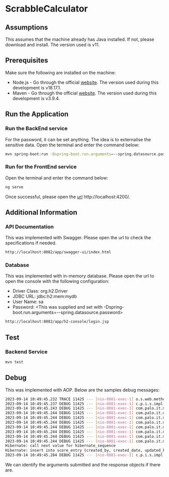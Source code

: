 # ScrabbleCalculator

## Assumptions
This assumes that the machine already has Java installed. If not, please download and install. The version used is v11.
## Prerequisites
Make sure the following are installed on the machine:
* Node.js - Go through the official [website](https://nodejs.org/en/download). The version used during this development is v18.17.1.
* Maven - Go through the official [website](https://maven.apache.org/download.cgi). The version used during this development is v3.9.4.

## Run the Application

### Run the BackEnd service
For the password, it can be set anything. The idea is to externalise the sensitive data. 
Open the terminal and enter the command below:
```bash 
mvn spring-boot:run -Dspring-boot.run.arguments=--spring.datasource.password=password -Dspring-boot.run.profiles=local
```

### Run for the FrontEnd service
Open the terminal and enter the command below:

```bash 
ng serve
```
Once successful, please open the [url](http://localhost:4200/) http://localhost:4200/.

## Additional Information
### API Documentation
This was implemented with Swagger. Please open the url to check the specifications if needed.
```bash 
http://localhost:8082/app/swagger-ui/index.html
```
### Database
This was implemented with in-memory database. Please open the url to open the console with the following configuration:
* Driver Class: org.h2.Driver
* JDBC URL: jdbc:h2:mem:mydb
* User Name: sa
* Password: <This was supplied and set with -Dspring-boot.run.arguments=--spring.datasource.password>


```bash 
http://localhost:8082/app/h2-console/login.jsp
```

## Test
### Backend Service
```bash
mvn test
```

## Debug
This was implemented with AOP.  Below are the samples debug messages:

```bash 
2023-09-14 10:49:45.232 TRACE 11425 --- [nio-8081-exec-1] o.s.web.method.HandlerMethod             : Arguments: [EntryDto(id=null, word=EXCITING, score=18)]
2023-09-14 10:49:45.237 DEBUG 11425 --- [nio-8081-exec-1] c.p.i.s.impl.CalculatorServiceImpl       : Enter : save() with argument[s] : [EntryDto(id=null, word=EXCITING, score=18)]
2023-09-14 10:49:45.243 DEBUG 11425 --- [nio-8081-exec-1] com.palo.it.model.types.Points           : This is the entry char: E
2023-09-14 10:49:45.244 DEBUG 11425 --- [nio-8081-exec-1] com.palo.it.model.types.Points           : This is the entry char: X
2023-09-14 10:49:45.244 DEBUG 11425 --- [nio-8081-exec-1] com.palo.it.model.types.Points           : This is the entry char: C
2023-09-14 10:49:45.244 DEBUG 11425 --- [nio-8081-exec-1] com.palo.it.model.types.Points           : This is the entry char: I
2023-09-14 10:49:45.244 DEBUG 11425 --- [nio-8081-exec-1] com.palo.it.model.types.Points           : This is the entry char: T
2023-09-14 10:49:45.244 DEBUG 11425 --- [nio-8081-exec-1] com.palo.it.model.types.Points           : This is the entry char: I
2023-09-14 10:49:45.244 DEBUG 11425 --- [nio-8081-exec-1] com.palo.it.model.types.Points           : This is the entry char: N
2023-09-14 10:49:45.244 DEBUG 11425 --- [nio-8081-exec-1] com.palo.it.model.types.Points           : This is the entry char: G
Hibernate: call next value for hibernate_sequence
Hibernate: insert into score_entry (created_by, created_date, updated_by, updated_date, score, word, id) values (?, ?, ?, ?, ?, ?, ?)
2023-09-14 10:49:45.284 DEBUG 11425 --- [nio-8081-exec-1] c.p.i.s.impl.CalculatorServiceImpl       : Exit : save() with result = EntryDto(id=1, word=EXCITING, score=18)
```

We can identify the arguments submitted and the response objects if there are.




